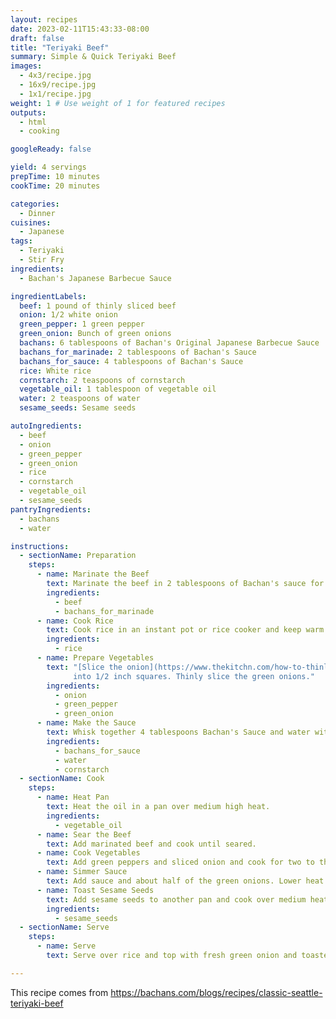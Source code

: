 ```yaml
---
layout: recipes
date: 2023-02-11T15:43:33-08:00
draft: false
title: "Teriyaki Beef"
summary: Simple & Quick Teriyaki Beef
images:
  - 4x3/recipe.jpg
  - 16x9/recipe.jpg
  - 1x1/recipe.jpg
weight: 1 # Use weight of 1 for featured recipes
outputs:
  - html
  - cooking

googleReady: false

yield: 4 servings
prepTime: 10 minutes
cookTime: 20 minutes

categories:
  - Dinner
cuisines:
  - Japanese
tags:
  - Teriyaki
  - Stir Fry
ingredients:
  - Bachan's Japanese Barbecue Sauce

ingredientLabels:
  beef: 1 pound of thinly sliced beef
  onion: 1/2 white onion
  green_pepper: 1 green pepper
  green_onion: Bunch of green onions
  bachans: 6 tablespoons of Bachan's Original Japanese Barbecue Sauce
  bachans_for_marinade: 2 tablespoons of Bachan's Sauce
  bachans_for_sauce: 4 tablespoons of Bachan's Sauce
  rice: White rice
  cornstarch: 2 teaspoons of cornstarch
  vegetable_oil: 1 tablespoon of vegetable oil
  water: 2 teaspoons of water
  sesame_seeds: Sesame seeds

autoIngredients:
  - beef
  - onion
  - green_pepper
  - green_onion
  - rice
  - cornstarch
  - vegetable_oil
  - sesame_seeds
pantryIngredients:
  - bachans
  - water

instructions:
  - sectionName: Preparation
    steps:
      - name: Marinate the Beef
        text: Marinate the beef in 2 tablespoons of Bachan's sauce for at least 15 minutes.
        ingredients:
          - beef
          - bachans_for_marinade
      - name: Cook Rice
        text: Cook rice in an instant pot or rice cooker and keep warm until ready to serve.
        ingredients:
          - rice
      - name: Prepare Vegetables
        text: "[Slice the onion](https://www.thekitchn.com/how-to-thinly-slice-an-onion-109536). Cut the green pepper 
              into 1/2 inch squares. Thinly slice the green onions."
        ingredients:
          - onion
          - green_pepper
          - green_onion
      - name: Make the Sauce
        text: Whisk together 4 tablespoons Bachan's Sauce and water with cornstarch.
        ingredients:
          - bachans_for_sauce
          - water
          - cornstarch
  - sectionName: Cook
    steps:
      - name: Heat Pan
        text: Heat the oil in a pan over medium high heat.
        ingredients:
          - vegetable_oil
      - name: Sear the Beef
        text: Add marinated beef and cook until seared.
      - name: Cook Vegetables
        text: Add green peppers and sliced onion and cook for two to three minutes.
      - name: Simmer Sauce
        text: Add sauce and about half of the green onions. Lower heat and simmer until thickened.
      - name: Toast Sesame Seeds
        text: Add sesame seeds to another pan and cook over medium heat until toasted.
        ingredients:
          - sesame_seeds
  - sectionName: Serve
    steps:
      - name: Serve
        text: Serve over rice and top with fresh green onion and toasted sesame seeds.

---
```


This recipe comes from https://bachans.com/blogs/recipes/classic-seattle-teriyaki-beef

